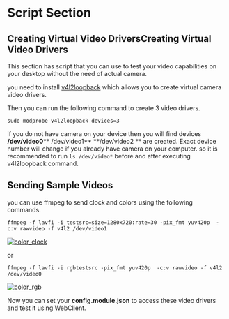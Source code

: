 # Script Section

## Creating Virtual Video DriversCreating Virtual Video Drivers

This section has script that you can use to test your video capabilities on your desktop without the need of actual camera.

you need to install [v4l2loopback](https://github.com/umlaeute/v4l2loopback "v4l2loopback")  which allows you to create virtual camera video drivers.

Then you can run the following command to create 3 video drivers.

`sudo modprobe v4l2loopback devices=3`

if you do not have camera on your device then you will find devices **/dev/video0**** /dev/video1**  **/dev/video2 ** are created. Exact device number will change if you already have camera on your computer. so it is recommended to run 
`ls /dev/video*`  before and after executing v4l2loopback command.

## Sending Sample Videos

you can use ffmpeg to send clock and colors using the following commands.

`ffmpeg -f lavfi -i testsrc=size=1280x720:rate=30 -pix_fmt yuv420p  -c:v rawvideo -f v4l2 /dev/video1`

[![color_clock](https://github.com/DroneEngage/droneengage_camera/blob/master/res/clock_sample.png?raw=true)](https://github.com/DroneEngage/droneengage_camera/blob/master/res/clock_sample.png?raw=true)

or 

`ffmpeg -f lavfi -i rgbtestsrc -pix_fmt yuv420p  -c:v rawvideo -f v4l2 /dev/video0`

[![color_rgb](https://github.com/DroneEngage/droneengage_camera/blob/master/res/color_sample.png?raw=true)](https://github.com/DroneEngage/droneengage_camera/blob/master/res/color_sample.png?raw=true)

Now you can set your **config.module.json** to access these video drivers and test it using WebClient.


